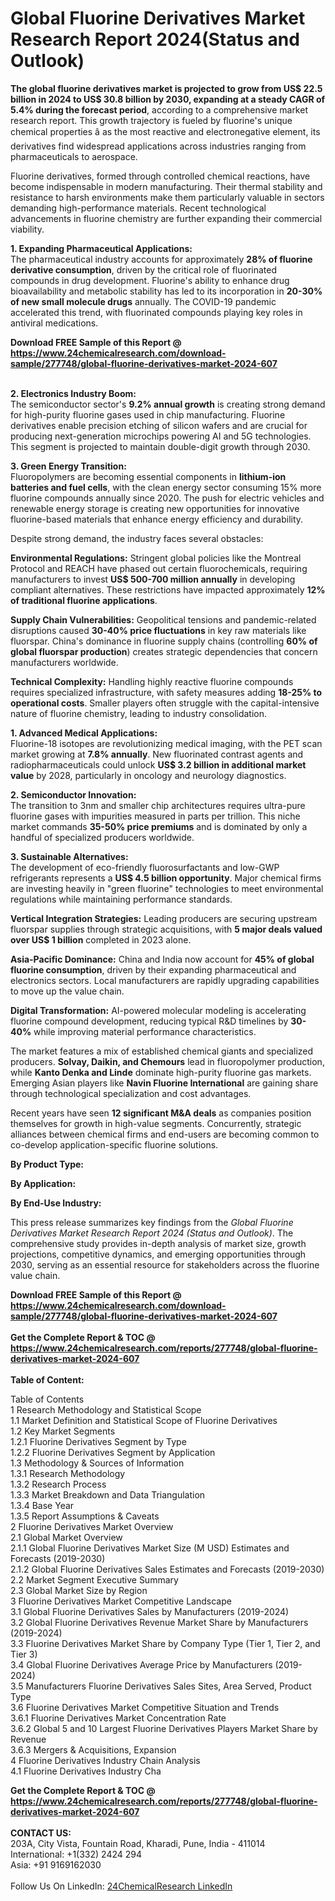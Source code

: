 <h1>Global Fluorine Derivatives Market Research Report 2024(Status and Outlook)</h1><p><strong>The global fluorine derivatives market is projected to grow from US$ 22.5 billion in 2024 to US$ 30.8 billion by 2030, expanding at a steady CAGR of 5.4% during the forecast period</strong>, according to a comprehensive market research report. This growth trajectory is fueled by fluorine's unique chemical properties â as the most reactive and electronegative element, its derivatives find widespread applications across industries ranging from pharmaceuticals to aerospace.</p><p>Fluorine derivatives, formed through controlled chemical reactions, have become indispensable in modern manufacturing. Their thermal stability and resistance to harsh environments make them particularly valuable in sectors demanding high-performance materials. Recent technological advancements in fluorine chemistry are further expanding their commercial viability.</p><p><strong>1. Expanding Pharmaceutical Applications:</strong><br>
The pharmaceutical industry accounts for approximately <strong>28% of fluorine derivative consumption</strong>, driven by the critical role of fluorinated compounds in drug development. Fluorine's ability to enhance drug bioavailability and metabolic stability has led to its incorporation in <strong>20-30% of new small molecule drugs</strong> annually. The COVID-19 pandemic accelerated this trend, with fluorinated compounds playing key roles in antiviral medications.</p><div><b>Download FREE Sample of this Report @ 
            <a href="https://www.24chemicalresearch.com/download-sample/277748/global-fluorine-derivatives-market-2024-607">
            https://www.24chemicalresearch.com/download-sample/277748/global-fluorine-derivatives-market-2024-607</a></b></div><br><p><strong>2. Electronics Industry Boom:</strong><br>
The semiconductor sector's <strong>9.2% annual growth</strong> is creating strong demand for high-purity fluorine gases used in chip manufacturing. Fluorine derivatives enable precision etching of silicon wafers and are crucial for producing next-generation microchips powering AI and 5G technologies. This segment is projected to maintain double-digit growth through 2030.</p><p><strong>3. Green Energy Transition:</strong><br>
Fluoropolymers are becoming essential components in <strong>lithium-ion batteries and fuel cells</strong>, with the clean energy sector consuming 15% more fluorine compounds annually since 2020. The push for electric vehicles and renewable energy storage is creating new opportunities for innovative fluorine-based materials that enhance energy efficiency and durability.</p><p>Despite strong demand, the industry faces several obstacles:</p><p><strong>Environmental Regulations:</strong> Stringent global policies like the Montreal Protocol and REACH have phased out certain fluorochemicals, requiring manufacturers to invest <strong>US$ 500-700 million annually</strong> in developing compliant alternatives. These restrictions have impacted approximately <strong>12% of traditional fluorine applications</strong>.</p><p><strong>Supply Chain Vulnerabilities:</strong> Geopolitical tensions and pandemic-related disruptions caused <strong>30-40% price fluctuations</strong> in key raw materials like fluorspar. China's dominance in fluorine supply chains (controlling <strong>60% of global fluorspar production</strong>) creates strategic dependencies that concern manufacturers worldwide.</p><p><strong>Technical Complexity:</strong> Handling highly reactive fluorine compounds requires specialized infrastructure, with safety measures adding <strong>18-25% to operational costs</strong>. Smaller players often struggle with the capital-intensive nature of fluorine chemistry, leading to industry consolidation.</p><p><strong>1. Advanced Medical Applications:</strong><br>
Fluorine-18 isotopes are revolutionizing medical imaging, with the PET scan market growing at <strong>7.8% annually</strong>. New fluorinated contrast agents and radiopharmaceuticals could unlock <strong>US$ 3.2 billion in additional market value</strong> by 2028, particularly in oncology and neurology diagnostics.</p><p><strong>2. Semiconductor Innovation:</strong><br>
The transition to 3nm and smaller chip architectures requires ultra-pure fluorine gases with impurities measured in parts per trillion. This niche market commands <strong>35-50% price premiums</strong> and is dominated by only a handful of specialized producers worldwide.</p><p><strong>3. Sustainable Alternatives:</strong><br>
The development of eco-friendly fluorosurfactants and low-GWP refrigerants represents a <strong>US$ 4.5 billion opportunity</strong>. Major chemical firms are investing heavily in "green fluorine" technologies to meet environmental regulations while maintaining performance standards.</p><p><strong>Vertical Integration Strategies:</strong> Leading producers are securing upstream fluorspar supplies through strategic acquisitions, with <strong>5 major deals valued over US$ 1 billion</strong> completed in 2023 alone.</p><p><strong>Asia-Pacific Dominance:</strong> China and India now account for <strong>45% of global fluorine consumption</strong>, driven by their expanding pharmaceutical and electronics sectors. Local manufacturers are rapidly upgrading capabilities to move up the value chain.</p><p><strong>Digital Transformation:</strong> AI-powered molecular modeling is accelerating fluorine compound development, reducing typical R&amp;D timelines by <strong>30-40%</strong> while improving material performance characteristics.</p><p>The market features a mix of established chemical giants and specialized producers. <strong>Solvay, Daikin, and Chemours</strong> lead in fluoropolymer production, while <strong>Kanto Denka and Linde</strong> dominate high-purity fluorine gas markets. Emerging Asian players like <strong>Navin Fluorine International</strong> are gaining share through technological specialization and cost advantages.</p><p>Recent years have seen <strong>12 significant M&amp;A deals</strong> as companies position themselves for growth in high-value segments. Concurrently, strategic alliances between chemical firms and end-users are becoming common to co-develop application-specific fluorine solutions.</p><p><strong>By Product Type:</strong></p><p><strong>By Application:</strong></p><p><strong>By End-Use Industry:</strong></p><p>This press release summarizes key findings from the <em>Global Fluorine Derivatives Market Research Report 2024 (Status and Outlook)</em>. The comprehensive study provides in-depth analysis of market size, growth projections, competitive dynamics, and emerging opportunities through 2030, serving as an essential resource for stakeholders across the fluorine value chain.</p><div><b>Download FREE Sample of this Report @ 
            <a href="https://www.24chemicalresearch.com/download-sample/277748/global-fluorine-derivatives-market-2024-607">
            https://www.24chemicalresearch.com/download-sample/277748/global-fluorine-derivatives-market-2024-607</a></b></div><br><div><b>Get the Complete Report & TOC @ 
            <a href="https://www.24chemicalresearch.com/reports/277748/global-fluorine-derivatives-market-2024-607">
            https://www.24chemicalresearch.com/reports/277748/global-fluorine-derivatives-market-2024-607</a></b></div><br>
            <b>Table of Content:</b><p>Table of Contents<br />
1 Research Methodology and Statistical Scope<br />
1.1 Market Definition and Statistical Scope of Fluorine Derivatives<br />
1.2 Key Market Segments<br />
1.2.1 Fluorine Derivatives Segment by Type<br />
1.2.2 Fluorine Derivatives Segment by Application<br />
1.3 Methodology & Sources of Information<br />
1.3.1 Research Methodology<br />
1.3.2 Research Process<br />
1.3.3 Market Breakdown and Data Triangulation<br />
1.3.4 Base Year<br />
1.3.5 Report Assumptions & Caveats<br />
2 Fluorine Derivatives Market Overview<br />
2.1 Global Market Overview<br />
2.1.1 Global Fluorine Derivatives Market Size (M USD) Estimates and Forecasts (2019-2030)<br />
2.1.2 Global Fluorine Derivatives Sales Estimates and Forecasts (2019-2030)<br />
2.2 Market Segment Executive Summary<br />
2.3 Global Market Size by Region<br />
3 Fluorine Derivatives Market Competitive Landscape<br />
3.1 Global Fluorine Derivatives Sales by Manufacturers (2019-2024)<br />
3.2 Global Fluorine Derivatives Revenue Market Share by Manufacturers (2019-2024)<br />
3.3 Fluorine Derivatives Market Share by Company Type (Tier 1, Tier 2, and Tier 3)<br />
3.4 Global Fluorine Derivatives Average Price by Manufacturers (2019-2024)<br />
3.5 Manufacturers Fluorine Derivatives Sales Sites, Area Served, Product Type<br />
3.6 Fluorine Derivatives Market Competitive Situation and Trends<br />
3.6.1 Fluorine Derivatives Market Concentration Rate<br />
3.6.2 Global 5 and 10 Largest Fluorine Derivatives Players Market Share by Revenue<br />
3.6.3 Mergers & Acquisitions, Expansion<br />
4 Fluorine Derivatives Industry Chain Analysis<br />
4.1 Fluorine Derivatives Industry Cha</p><div><b>Get the Complete Report & TOC @ 
            <a href="https://www.24chemicalresearch.com/reports/277748/global-fluorine-derivatives-market-2024-607">
            https://www.24chemicalresearch.com/reports/277748/global-fluorine-derivatives-market-2024-607</a></b></div><br><b>CONTACT US:</b><br>
            203A, City Vista, Fountain Road, Kharadi, Pune, India - 411014<br>
            International: +1(332) 2424 294<br>
            Asia: +91 9169162030 <br><br>
            Follow Us On LinkedIn: <a href="https://www.linkedin.com/company/24chemicalresearch/">24ChemicalResearch LinkedIn</a>